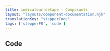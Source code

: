 ```yaml
---
title: indicateur-detape - Composants
layout: "layouts/component-documentation.njk"
translationKey: "stepperCode"
tags: ['stepperFR', 'code']
---
```


## Code